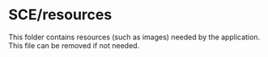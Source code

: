 # SCE/resources

This folder contains resources (such as images) needed by the application. This file can
be removed if not needed.
